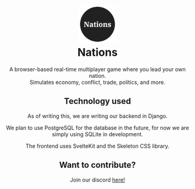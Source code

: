 <h1 align="center">
	<img src="https://github.com/nations-game/.github/blob/main/assets/logos/circle_logo.png" width="100" alt="Logo"/><br/>
	Nations
</h1>

<p align="center">
	A browser-based real-time multiplayer game where you lead your own nation.<br>
	Simulates economy, conflict, trade, politics, and more.
</p>

<h2 align="center">
	Technology used
</h2>
<p align="center">
	As of writing this, we are writing our backend in Django. 
</p>
<p align="center">
	We plan to use PostgreSQL for the database in the future, for now we are simply using SQLite in development.
</p>
<p align="center">
	The frontend uses SvelteKit and the Skeleton CSS library.
</p>

<h2 align="center">
	Want to contribute?
</h2>
<p align="center">
	Join our discord <a href="https://discord.gg/pdtQmXk4n8">here!</a>
</p>

